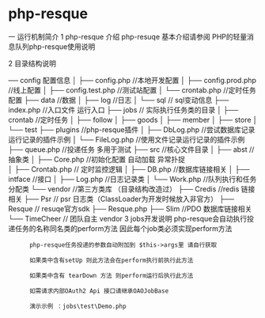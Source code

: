 # php-resque

一 运行机制简介
1 php-resque 介绍
       php-resuqe 基本介绍请参阅   PHP的轻量消息队列php-resque使用说明

2 目录结构说明

── config 配置信息
│   ├── config.php //本地开发配置
│   ├── config.prod.php //线上配置
│   ├── config.test.php //测试站配置
│   └── crontab.php //定时任务配置
├── data //数据
│   ├── log //日志
│   └── sql // sql变动信息
├── index.php //入口文件 运行入口
├── jobs // 实际执行任务类的目录
│   ├── crontab //定时任务
│   ├── follow 
│   ├── goods
│   ├── member
│   ├── store
│   └── test
├── plugins //php-resque插件
│   ├── DbLog.php //尝试数据库记录运行记录的插件示例
│   └── FileLog.php //使用文件记录运行记录的插件示例
├── queue.php //投递任务 多用于测试
├── src //核心文件目录
│   ├── abst //抽象类
│   ├── Core.php //初始化配置 自动加载 异常扑捉  
│   ├── Crontab.php // 定时监控逻辑
│   ├── DB.php //数据库链接相关
│   ├── intface //接口
│   ├── Log.php //日志记录类
│   └── Work.php //队列执行和任务分配类
└── vendor //第三方类库 （目录结构改造过）
    ├── Credis //redis 链接相关
    ├── Psr // psr 日志类（ClassLoader为开发时候放入非官方）
    ├── Resque // resuqe官方sdk
    ├── Resque.php
    ├── Slim //PDO 数据库链接相关
    └── TimeCheer // 团队自主 vendor
  3 jobs开发说明
          php-resque会自动执行投递任务的名称同名类的perform方法 因此每个job类必须实现perform方法 

          php-resque任务投递的参数自动附加到 $this->args里 请自行获取

          如果类中含有setUp 则此方法会在perform执行前执行此方法

          如果类中含有 tearDown 方法 则perform运行后执行此方法

          如需请求内部OAuth2 Api 接口请继承OAOJobBase

          演示示例 ：jobs\test\Demo.php   
